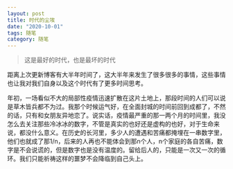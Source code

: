 ```yaml
---
layout: post
title: 时代的尘埃
date: "2020-10-01"
tags: 随笔
category: 随笔
---
```

> 这是最好的时代，也是最坏的时代

距离上次更新博客有大半年时间了，这大半年来发生了很多很多的事情，这些事情也让我对我们自身以及这个时代有了更多时间思考。

年初，一场看似不大的局部性疫情迅速扩散在这片土地上，那段时间的人们可以说是草木皆兵都不为过。我那个时候运气好，在全面封城的时间前回到成都了，不然的话，只有和女朋友异地恋了。说实话，疫情最严重的那一两个月的时间里，我没怎么去关注那些冷冰冰的数字，不管是真实的也好还是虚构的也好，对于生命来说，都没什么意义。在历史的长河里，多少人的遭遇和苦痛都掩埋在一串数字里，他们也就成了那1/n，后来的人再也不能体会到那n个人，n个家庭的各自苦痛，数字是不会说谎的，但是数字也是没有温度的。留给后人的，只能是一次又一次的循环。我们只能祈祷这样的噩梦不会降临到自己头上。
